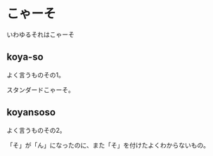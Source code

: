# こゃーそ

いわゆるそれはこゃーそ

## koya-so

よく言うものその1。

スタンダードこゃーそ。

## koyansoso

よく言うものその2。

「そ」が「ん」になったのに、また「そ」を付けたよくわからないもの。
